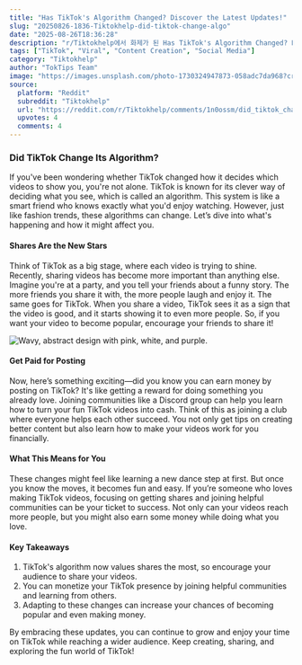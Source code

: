 ```yaml
---
title: "Has TikTok's Algorithm Changed? Discover the Latest Updates!"
slug: "20250826-1836-Tiktokhelp-did-tiktok-change-algo"
date: "2025-08-26T18:36:28"
description: "r/Tiktokhelp에서 화제가 된 Has TikTok's Algorithm Changed? Discover the Latest Updates!에 대한 깊이 있는 분석과 인사이트"
tags: ["TikTok", "Viral", "Content Creation", "Social Media"]
category: "Tiktokhelp"
author: "TokTips Team"
image: "https://images.unsplash.com/photo-1730324947873-058adc7da968?crop=entropy&cs=tinysrgb&fit=max&fm=jpg&ixid=M3w3OTU0NDF8MHwxfHNlYXJjaHwxOHx8dGlrdG9rfGVufDF8MHx8fDE3NTYyMzMzODB8MA&ixlib=rb-4.1.0&q=80&w=1080"
source:
  platform: "Reddit"
  subreddit: "Tiktokhelp"
  url: "https://reddit.com/r/Tiktokhelp/comments/1n0ossm/did_tiktok_change_algo/"
  upvotes: 4
  comments: 4
---
```


### Did TikTok Change Its Algorithm?

If you've been wondering whether TikTok changed how it decides which videos to show you, you're not alone. TikTok is known for its clever way of deciding what you see, which is called an algorithm. This system is like a smart friend who knows exactly what you'd enjoy watching. However, just like fashion trends, these algorithms can change. Let’s dive into what's happening and how it might affect you.

#### Shares Are the New Stars

Think of TikTok as a big stage, where each video is trying to shine. Recently, sharing videos has become more important than anything else. Imagine you're at a party, and you tell your friends about a funny story. The more friends you share it with, the more people laugh and enjoy it. The same goes for TikTok. When you share a video, TikTok sees it as a sign that the video is good, and it starts showing it to even more people. So, if you want your video to become popular, encourage your friends to share it!

![Wavy, abstract design with pink, white, and purple.](https://images.unsplash.com/photo-1747435628669-ac437bb299be?crop=entropy&cs=tinysrgb&fit=max&fm=jpg&ixid=M3w3OTU0NDF8MHwxfHNlYXJjaHw0MXx8YWxnb3JpdGhtfGVufDF8MHx8fDE3NTYyMzMzODF8MA&ixlib=rb-4.1.0&q=80&w=1080)

#### Get Paid for Posting

Now, here’s something exciting—did you know you can earn money by posting on TikTok? It's like getting a reward for doing something you already love. Joining communities like a Discord group can help you learn how to turn your fun TikTok videos into cash. Think of this as joining a club where everyone helps each other succeed. You not only get tips on creating better content but also learn how to make your videos work for you financially.

#### What This Means for You

These changes might feel like learning a new dance step at first. But once you know the moves, it becomes fun and easy. If you’re someone who loves making TikTok videos, focusing on getting shares and joining helpful communities can be your ticket to success. Not only can your videos reach more people, but you might also earn some money while doing what you love.

#### Key Takeaways

1. TikTok's algorithm now values shares the most, so encourage your audience to share your videos.
2. You can monetize your TikTok presence by joining helpful communities and learning from others.
3. Adapting to these changes can increase your chances of becoming popular and even making money.

By embracing these updates, you can continue to grow and enjoy your time on TikTok while reaching a wider audience. Keep creating, sharing, and exploring the fun world of TikTok!